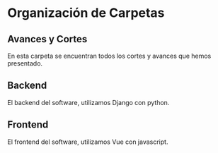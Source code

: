 # Organización de Carpetas

## Avances y Cortes 
En esta carpeta se encuentran todos los cortes y avances que hemos presentado.

## Backend 
El backend del software, utilizamos Django con python.

## Frontend
El frontend del software, utilizamos Vue con javascript.